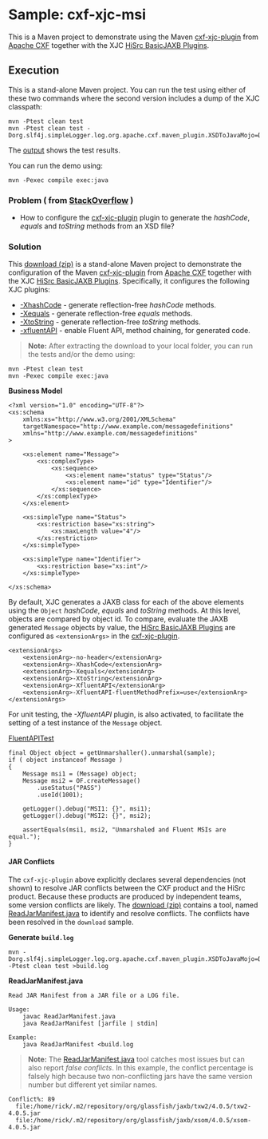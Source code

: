 # Sample: cxf-xjc-msi

This is a Maven project to demonstrate using the Maven [cxf-xjc-plugin][1] from [Apache CXF][2] together with the XJC [HiSrc BasicJAXB Plugins][3].

## Execution

This is a stand-alone Maven project. You can run the test using either of these two commands where the second version includes a dump of the XJC classpath:

~~~
mvn -Ptest clean test
mvn -Ptest clean test -Dorg.slf4j.simpleLogger.log.org.apache.cxf.maven_plugin.XSDToJavaMojo=DEBUG 
~~~

The [output][21] shows the test results.

You can run the demo using:

~~~
mvn -Pexec compile exec:java
~~~

### Problem ( from [StackOverflow](https://stackoverflow.com/questions/17876332/) )

+ How to configure the [cxf-xjc-plugin][1] plugin to generate the *hashCode*, *equals* and *toString* methods from an XSD file?

### Solution

This [download (zip)][4] is a stand-alone Maven project to demonstrate the configuration of the Maven [cxf-xjc-plugin][1] from [Apache CXF][2] together with the XJC [HiSrc BasicJAXB Plugins][3]. Specifically, it configures the following XJC plugins:

+ [-XhashCode][5] - generate reflection-free *hashCode* methods.
+ [-Xequals][6] - generate reflection-free *equals* methods.
+ [-XtoString][7] - generate reflection-free *toString* methods.
+ [-xfluentAPI][8] - enable Fluent API, method chaining, for generated code.

> **Note:** After extracting the download to your local folder, you can run the tests and/or the demo using:

~~~
mvn -Ptest clean test
mvn -Pexec compile exec:java
~~~

**Business Model**
~~~
<?xml version="1.0" encoding="UTF-8"?>
<xs:schema
    xmlns:xs="http://www.w3.org/2001/XMLSchema"
    targetNamespace="http://www.example.com/messagedefinitions"
    xmlns="http://www.example.com/messagedefinitions"
>

    <xs:element name="Message">
        <xs:complexType>
            <xs:sequence>
                <xs:element name="status" type="Status"/>
                <xs:element name="id" type="Identifier"/>
            </xs:sequence>
        </xs:complexType>
    </xs:element>

    <xs:simpleType name="Status">
        <xs:restriction base="xs:string">
            <xs:maxLength value="4"/>
        </xs:restriction>
    </xs:simpleType>

    <xs:simpleType name="Identifier">
        <xs:restriction base="xs:int"/>
    </xs:simpleType>

</xs:schema>
~~~

By default, XJC generates a JAXB class for each of the above elements using the `Object` *hashCode*, *equals* and *toString* methods. At this level, objects are compared by object id. To compare, evaluate the JAXB generated `Message` objects by value, the [HiSrc BasicJAXB Plugins][3] are configured as `<extensionArgs>` in the [cxf-xjc-plugin][1].

~~~
<extensionArgs>
    <extensionArg>-no-header</extensionArg>
    <extensionArg>-XhashCode</extensionArg>
    <extensionArg>-Xequals</extensionArg>
    <extensionArg>-XtoString</extensionArg>
    <extensionArg>-XfluentAPI</extensionArg>
    <extensionArg>-XfluentAPI-fluentMethodPrefix=use</extensionArg>
</extensionArgs>
~~~

For unit testing, the *-XfluentAPI* plugin, is also activated, to facilitate the setting of a test instance of the `Message` object.

[FluentAPITest][52]
~~~
final Object object = getUnmarshaller().unmarshal(sample);
if ( object instanceof Message )
{
    Message msi1 = (Message) object;
    Message msi2 = OF.createMessage()
        .useStatus("PASS")
        .useId(1001);

    getLogger().debug("MSI1: {}", msi1);
    getLogger().debug("MSI2: {}", msi2);

    assertEquals(msi1, msi2, "Unmarshaled and Fluent MSIs are equal.");
}
~~~

#### JAR Conflicts

The `cxf-xjc-plugin` above explicitly declares several dependencies (not shown) to resolve JAR conflicts between the CXF product and the HiSrc product. Because these products are produced by independent teams, some version conflicts are likely. The [download (zip)][4] contains a tool, named [ReadJarManifest.java][30] to identify and resolve conflicts. The conflicts have been resolved in the `download` sample.

**Generate `build.log`**
~~~
mvn -Dorg.slf4j.simpleLogger.log.org.apache.cxf.maven_plugin.XSDToJavaMojo=DEBUG -Ptest clean test >build.log
~~~

**ReadJarManifest.java**
~~~
Read JAR Manifest from a JAR file or a LOG file.

Usage:
    javac ReadJarManifest.java
    java ReadJarManifest [jarfile | stdin]

Example:
    java ReadJarManifest <build.log
~~~

> **Note:** The [ReadJarManifest.java][30] tool catches most issues but can also report *false conflicts*. In this example, the conflict percentage is falsely high because two non-conflicting jars have the same version number but different yet similar names.

~~~
Conflict%: 89
  file:/home/rick/.m2/repository/org/glassfish/jaxb/txw2/4.0.5/txw2-4.0.5.jar
  file:/home/rick/.m2/repository/org/glassfish/jaxb/xsom/4.0.5/xsom-4.0.5.jar
~~~

<!-- References -->

[1]: https://cxf.apache.org/cxf-xjc-plugin.html
[2]: https://cxf.apache.org/
[3]: https://github.com/patrodyne/hisrc-basicjaxb#
[4]: https://github.com/patrodyne/hisrc-basicjaxb/releases/download/2.2.1/hisrc-basicjaxb-sample-cxf-xjc-msi-2.2.1-mvn-src.zip
[5]: https://github.com/patrodyne/hisrc-basicjaxb/blob/master/plugins/src/main/java/org/jvnet/basicjaxb/plugin/hashcode/HashCodePlugin.java
[6]: https://github.com/patrodyne/hisrc-basicjaxb/blob/master/plugins/src/main/java/org/jvnet/basicjaxb/plugin/equals/EqualsPlugin.java
[7]: https://github.com/patrodyne/hisrc-basicjaxb/blob/master/plugins/src/main/java/org/jvnet/basicjaxb/plugin/tostring/ToStringPlugin.java
[8]: https://github.com/patrodyne/hisrc-basicjaxb/blob/master/plugins/src/main/java/org/jvnet/basicjaxb/plugin/fluentapi/FluentApiPlugin.java
[20]: https://github.com/patrodyne/hisrc-basicjaxb/blob/master/higher/assembly/samples/cxf-xjc/cxf-xjc-msi/project-pom.xml
[21]: https://github.com/patrodyne/hisrc-basicjaxb/blob/master/higher/assembly/samples/cxf-xjc/cxf-xjc-msi/OUTPUT.txt
[22]: https://github.com/patrodyne/hisrc-basicjaxb/blob/master/higher/assembly/samples/cxf-xjc/cxf-xjc-msi/README.md
[30]: https://github.com/patrodyne/hisrc-basicjaxb/blob/master/higher/assembly/samples/cxf-xjc/cxf-xjc-msi/bin/ReadJarManifest.java
[31]: https://github.com/patrodyne/hisrc-basicjaxb/blob/master/higher/assembly/samples/cxf-xjc/cxf-xjc-msi/bin/run.cmd
[32]: https://github.com/patrodyne/hisrc-basicjaxb/blob/master/higher/assembly/samples/cxf-xjc/cxf-xjc-msi/bin/run.sh
[40]: https://github.com/patrodyne/hisrc-basicjaxb/blob/master/higher/assembly/samples/cxf-xjc/cxf-xjc-msi/src/main/java/org/example/msi/Main.java
[41]: https://github.com/patrodyne/hisrc-basicjaxb/blob/master/higher/assembly/samples/cxf-xjc/cxf-xjc-msi/src/main/resources/msi.xjb
[42]: https://github.com/patrodyne/hisrc-basicjaxb/blob/master/higher/assembly/samples/cxf-xjc/cxf-xjc-msi/src/main/resources/msi.xsd
[50]: https://github.com/patrodyne/hisrc-basicjaxb/blob/master/higher/assembly/samples/cxf-xjc/cxf-xjc-msi/src/test/java/org/example/msi/AbstractMessageTest.java
[51]: https://github.com/patrodyne/hisrc-basicjaxb/blob/master/higher/assembly/samples/cxf-xjc/cxf-xjc-msi/src/test/java/org/example/msi/EqualsTest.java
[52]: https://github.com/patrodyne/hisrc-basicjaxb/blob/master/higher/assembly/samples/cxf-xjc/cxf-xjc-msi/src/test/java/org/example/msi/FluentAPITest.java
[53]: https://github.com/patrodyne/hisrc-basicjaxb/blob/master/higher/assembly/samples/cxf-xjc/cxf-xjc-msi/src/test/java/org/example/msi/ToStringTest.java
[54]: https://github.com/patrodyne/hisrc-basicjaxb/blob/master/higher/assembly/samples/cxf-xjc/cxf-xjc-msi/src/test/resources/jvmsystem.arguments
[55]: https://github.com/patrodyne/hisrc-basicjaxb/blob/master/higher/assembly/samples/cxf-xjc/cxf-xjc-msi/src/test/resources/jvmsystem.properties
[56]: https://github.com/patrodyne/hisrc-basicjaxb/blob/master/higher/assembly/samples/cxf-xjc/cxf-xjc-msi/src/test/resources/simplelogger.properties
[57]: https://github.com/patrodyne/hisrc-basicjaxb/blob/master/higher/assembly/samples/cxf-xjc/cxf-xjc-msi/src/test/samples/msi.xml


